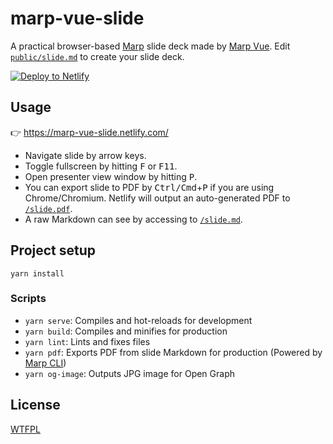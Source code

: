 # marp-vue-slide

A practical browser-based [Marp](https://github.com/marp-team/marp) slide deck made by [Marp Vue](https://github.com/marp-team/marp-vue). Edit [`public/slide.md`](public/slide.md) to create your slide deck.

[![Deploy to Netlify](https://www.netlify.com/img/deploy/button.svg)](https://app.netlify.com/start/deploy?repository=https://github.com/yhatt/marp-vue-slide)

## Usage

:point_right: https://marp-vue-slide.netlify.com/

- Navigate slide by arrow keys.
- Toggle fullscreen by hitting <kbd>F</kbd> or <kbd>F11</kbd>.
- Open presenter view window by hitting <kbd>P</kbd>.
- You can export slide to PDF by <kbd>Ctrl/Cmd</kbd>+<kbd>P</kbd> if you are using Chrome/Chromium. Netlify will output an auto-generated PDF to [`/slide.pdf`](https://marp-vue-slide.netlify.com/slide.pdf).
- A raw Markdown can see by accessing to [`/slide.md`](https://marp-vue-slide.netlify.com/slide.md).

## Project setup

```
yarn install
```

### Scripts

- `yarn serve`: Compiles and hot-reloads for development
- `yarn build`: Compiles and minifies for production
- `yarn lint`: Lints and fixes files
- `yarn pdf`: Exports PDF from slide Markdown for production (Powered by [Marp CLI](https://github.com/marp-team/marp-cli))
- `yarn og-image`: Outputs JPG image for Open Graph

## License

[WTFPL](LICENSE)
